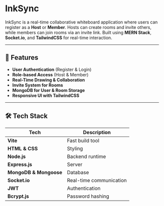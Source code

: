 # InkSync

InkSync is a real-time collaborative whiteboard application where users can register as a **Host** or **Member**. Hosts can create rooms and invite others, while members can join rooms via an invite link. Built using **MERN Stack**, **Socket.io**, and **TailwindCSS** for real-time interaction.

---

## 🚀 Features  

- **User Authentication** (Register & Login)  
- **Role-based Access** (Host & Member)  
- **Real-Time Drawing & Collaboration**  
- **Invite System for Rooms**  
- **MongoDB for User & Room Storage**  
- **Responsive UI with TailwindCSS**  

---

## 🛠 Tech Stack  

| Tech | Description |
|------|------------|
| **Vite** | Fast build tool |
| **HTML & CSS** | Styling |
| **Node.js** | Backend runtime |
| **Express.js** | Server |
| **MongoDB & Mongoose** | Database |
| **Socket.io** | Real-time communication |
| **JWT** | Authentication |
| **Bcrypt.js** | Password hashing |


